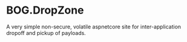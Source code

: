 # BOG.DropZone
A very simple non-secure, volatile aspnetcore site for inter-application dropoff and pickup of payloads.

